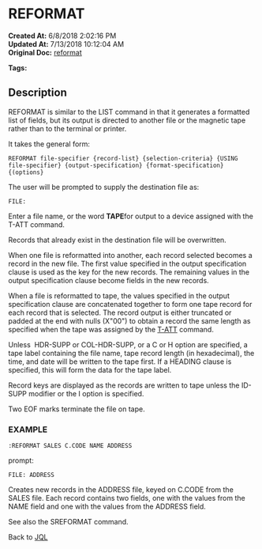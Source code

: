 # REFORMAT

**Created At:** 6/8/2018 2:02:16 PM  
**Updated At:** 7/13/2018 10:12:04 AM  
**Original Doc:** [reformat](https://docs.jbase.com/46350-jql/reformat)  

**Tags:**
<badge text='jql' vertical='middle' />

## Description

REFORMAT is similar to the LIST command in that it generates a formatted list of fields, but its output is directed to another file or the magnetic tape rather than to the terminal or printer.

It takes the general form:

```
REFORMAT file-specifier {record-list} {selection-criteria} {USING file-specifier} {output-specification} {format-specification} {(options}
```

The user will be prompted to supply the destination file as:

```
FILE:
```

Enter a file name, or the word **TAPE**for output to a device assigned with the T-ATT command.

Records that already exist in the destination file will be overwritten.

When one file is reformatted into another, each record selected becomes a record in the new file. The first value specified in the output specification clause is used as the key for the new records. The remaining values in the output specification clause become fields in the new records.

When a file is reformatted to tape, the values specified in the output specification clause are concatenated together to form one tape record for each record that is selected. The record output is either truncated or padded at the end with nulls (X"00") to obtain a record the same length as specified when the tape was assigned by the [T-ATT](http://jbase.com/r5/knowledgebase/manuals/3.0/30manpages/man/tap2_T_ATT.htm) command.

Unless  HDR-SUPP or COL-HDR-SUPP, or a C or H option are specified, a tape label containing the file name, tape record length (in hexadecimal), the time, and date will be written to the tape first. If a HEADING clause is specified, this will form the data for the tape label.

Record keys are displayed as the records are written to tape unless the ID-SUPP modifier or the I option is specified.

Two EOF marks terminate the file on tape.



### EXAMPLE

```
:REFORMAT SALES C.CODE NAME ADDRESS
```

prompt:

```
FILE: ADDRESS
```

Creates new records in the ADDRESS file, keyed on C.CODE from the SALES file. Each record contains two fields, one with the values from the NAME field and one with the values from the ADDRESS field.



See also the SREFORMAT command.

Back to [JQL](jbase-query-language-jql-)
